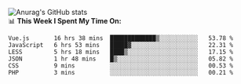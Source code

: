 
![Anurag's GitHub stats](https://github-readme-stats.vercel.app/api?username=supergczh&show_icons=true&theme=radical)
<br />
📊 **This Week I Spent My Time On:**

<!--START_SECTION:waka-->

```text
Vue.js       16 hrs 38 mins  █████████████▒░░░░░░░░░░░   53.78 %
JavaScript   6 hrs 53 mins   █████▓░░░░░░░░░░░░░░░░░░░   22.31 %
LESS         5 hrs 18 mins   ████▒░░░░░░░░░░░░░░░░░░░░   17.15 %
JSON         1 hr 48 mins    █▒░░░░░░░░░░░░░░░░░░░░░░░   05.82 %
CSS          9 mins          ░░░░░░░░░░░░░░░░░░░░░░░░░   00.53 %
PHP          3 mins          ░░░░░░░░░░░░░░░░░░░░░░░░░   00.21 %
```

<!--END_SECTION:waka-->
